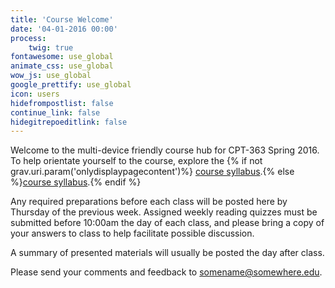 ```yaml
---
title: 'Course Welcome'
date: '04-01-2016 00:00'
process:
    twig: true
fontawesome: use_global
animate_css: use_global
wow_js: use_global
google_prettify: use_global
icon: users
hidefrompostlist: false
continue_link: false
hidegitrepoeditlink: false
---
```


Welcome to the multi-device friendly course hub for CPT-363 Spring 2016. To help orientate yourself to the course, explore the {% if not grav.uri.param('onlydisplaypagecontent')%}
[course syllabus](../../syllabus).{% else %}[course syllabus](../../syllabus/onlydisplaypagecontent:true).{% endif %}
        
Any required preparations before each class will be posted here by Thursday of the previous week. Assigned weekly reading quizzes must be submitted before 10:00am the day of each class, and please bring a copy of your answers to class to help facilitate possible discussion.

A summary of presented materials will usually be posted the day after class.

Please send your comments and feedback to <somename@somewhere.edu>.